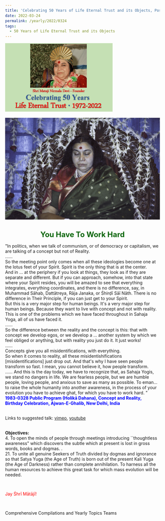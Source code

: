 ```yaml
---
title: 'Celebrating 50 Years of Life Eternal Trust and its Objects, Post 10'
date: 2022-03-24
permalink: /yearly/2022/0324
tags:
  - 50 Years of Life Eternal Trust and its Objects
---
```


<div style="text-align: left"><img src="/images/Celebrating50YearsLET.png" width="350" /></div><br>

<div style="text-align: center"><img src="/images/image927_Photo_credit_Matthew_Fogarty.jpg" /></div>

<br>
<p style="color:DarkGreen; text-align:center">
<font size="+2"><b>You Have To Work Hard</b><br></font>
</p>

<p>
"In politics, when we talk of communism, or of democracy or capitalism, we are talking of a concept but not of Reality.<br>
......<br>
So the meeting point only comes when all these ideologies become one at the lotus feet of your Spirit. Spirit is the only thing that is at the center.<br>
And in ... at the periphery if you look at things, they look as if they are separate and different. But if you can approach, somehow, into that state where your Spirit resides, you will be amazed to see that everything integrates, everything coordinates, and there is no difference, say, in Muhammad Sāhab, Dattātreya, Rāja Janaka, or Śhirḍī Sāī Nāth. There is no difference in Their Principle, if you can just get to your Spirit.<br>
But this is a very major step for human beings. It's a very major step for human beings. Because they want to live with concept and not with reality. This is one of the problems which we have faced throughout in Sahaja Yoga, all of us have faced it.<br>
......<br>
So the difference between the reality and the concept is this: that with concept we develop egos, or we develop a ... another system by which we feel obliged or anything, but with reality you just do it. It just works!<br>
......<br>
Concepts give you all misidentifications, with everything.<br>
So when it comes to reality, all these misidentishifications [misidentifications] just drop out. And that's why I have seen people transform so fast. I mean, you cannot believe it, how people transform.<br>
......
And this is the day today, we have to recognize that, as Sahaja Yogis, we stand no dangers in life. We are fearless people, but we are humble people, loving people, and anxious to save as many as possible. To eman... to raise the whole humanity into another awareness, in the process of your evolution you have to achieve ghat, for which you have to work hard. "<br>
<font color="blue"><b>1983-0328 Public Program (Holikā Dahana), Concept and Reality, Birthday Celebration, Ajwan-E-Ghalib, New Delhi, India</b></font><br>
</p>

<br>
Links to suggested talk: <a href="https://vimeo.com/86389664"> vimeo</a>, <a href="https://www.youtube.com/watch?v=Ob-sCe7D2wc"> youtube</a><br>
<br>

<p>
<b>Objectives:</b><br>
4. To open the minds of people through meetings introducing ``thoughtless awareness" which discovers the subtle which at present is lost in gross words, books and dogmas. .<br>
21. To unite all genuine Seekers of Truth divided by dogmas and ignorance so that Satya Yuga (the Age of Truth) is born out of the present Kali Yuga (the Age of Darkness) rather than complete annihilation. To harness all the human resources to achieve this great task for which mass evolution will be needed.
</p>

<br>
<p style="color:red;">Jay Śhrī Mātājī!<br></p>
<br>

Comprehensive Compilations and Yearly Topics Teams